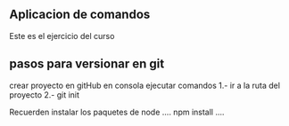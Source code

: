 ## Aplicacion de comandos

Este es el ejercicio del curso 

## pasos para versionar en git
crear proyecto en gitHub
en consola ejecutar comandos
1.- ir a la ruta del proyecto
2.- git init 


Recuerden instalar los paquetes de node 
....
npm install
....
